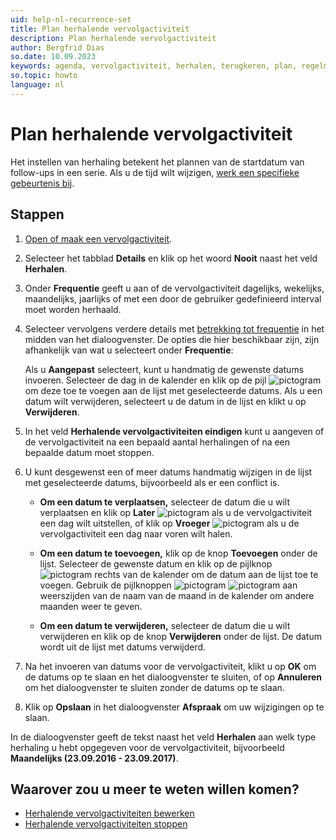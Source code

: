 ```yaml
---
uid: help-nl-recurrence-set
title: Plan herhalende vervolgactiviteit
description: Plan herhalende vervolgactiviteit
author: Bergfrid Dias
so.date: 10.09.2023
keywords: agenda, vervolgactiviteit, herhalen, terugkeren, plan, regelmatig, frequentie
so.topic: howto
language: nl
---
```


# Plan herhalende vervolgactiviteit

Het instellen van herhaling betekent het plannen van de startdatum van follow-ups in een serie. Als u de tijd wilt wijzigen, [werk een specifieke gebeurtenis bij][1].

## Stappen

1. [Open of maak een vervolgactiviteit][2].

2. Selecteer het tabblad **Details** en klik op het woord **Nooit** naast het veld **Herhalen**.

3. Onder **Frequentie** geeft u aan of de vervolgactiviteit dagelijks, wekelijks, maandelijks, jaarlijks of met een door de gebruiker gedefinieerd interval moet worden herhaald.

4. Selecteer vervolgens verdere details met [betrekking tot frequentie][4] in het midden van het dialoogvenster. De opties die hier beschikbaar zijn, zijn afhankelijk van wat u selecteert onder **Frequentie**:

    Als u **Aangepast** selecteert, kunt u handmatig de gewenste datums invoeren. Selecteer de dag in de kalender en klik op de pijl ![pictogram][img2] om deze toe te voegen aan de lijst met geselecteerde datums. Als u een datum wilt verwijderen, selecteert u de datum in de lijst en klikt u op **Verwijderen**.

5. In het veld **Herhalende vervolgactiviteiten eindigen** kunt u aangeven of de vervolgactiviteit na een bepaald aantal herhalingen of na een bepaalde datum moet stoppen.

6. U kunt desgewenst een of meer datums handmatig wijzigen in de lijst met geselecteerde datums, bijvoorbeeld als er een conflict is.

    * **Om een datum te verplaatsen,** selecteer de datum die u wilt verplaatsen en klik op **Later** ![pictogram][img3] als u de vervolgactiviteit een dag wilt uitstellen, of klik op **Vroeger** ![pictogram][img4] als u de vervolgactiviteit een dag naar voren wilt halen.

    * **Om een datum te toevoegen,** klik op de knop **Toevoegen** onder de lijst. Selecteer de gewenste datum en klik op de pijlknop ![pictogram][img2] rechts van de kalender om de datum aan de lijst toe te voegen. Gebruik de pijlknoppen ![pictogram][img5] ![pictogram][img4] aan weerszijden van de naam van de maand in de kalender om andere maanden weer te geven.

    * **Om een datum te verwijderen,** selecteer de datum die u wilt verwijderen en klik op de knop **Verwijderen** onder de lijst. De datum wordt uit de lijst met datums verwijderd.

7. Na het invoeren van datums voor de vervolgactiviteit, klikt u op **OK** om de datums op te slaan en het dialoogvenster te sluiten, of op **Annuleren** om het dialoogvenster te sluiten zonder de datums op te slaan.

8. Klik op **Opslaan** in het dialoogvenster **Afspraak** om uw wijzigingen op te slaan.

In de dialoogvenster geeft de tekst naast het veld **Herhalen** aan welk type herhaling u hebt opgegeven voor de vervolgactiviteit, bijvoorbeeld **Maandelijks (23.09.2016 - 23.09.2017)**.

## Waarover zou u meer te weten willen komen?

* [Herhalende vervolgactiviteiten bewerken][1]
* [Herhalende vervolgactiviteiten stoppen][3]

<!-- Referenced links -->
[1]: ../edit-follow-up.md#repeat
[2]: ../create-follow-up.md
[3]: stop.md
[4]: index.md#frequency

<!-- Referenced images -->
[img2]: ../../../../media/icons/arrow-right.png
[img3]: ../../../../media/icons/arrow-down.png
[img4]: ../../../../media/icons/arrow-up.png
[img5]: ../../../../media/icons/arrow-left.png
